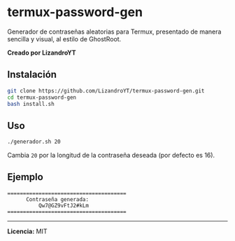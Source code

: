 # termux-password-gen

Generador de contraseñas aleatorias para Termux, presentado de manera sencilla y visual, al estilo de GhostRoot.

**Creado por LizandroYT**

## Instalación

```sh
git clone https://github.com/LizandroYT/termux-password-gen.git
cd termux-password-gen
bash install.sh
```

## Uso

```sh
./generador.sh 20
```
Cambia `20` por la longitud de la contraseña deseada (por defecto es 16).

## Ejemplo

```
======================================
      Contraseña generada:
          Qw7@GZ9vFtJ2#kLm
======================================
```

---

**Licencia:** MIT
